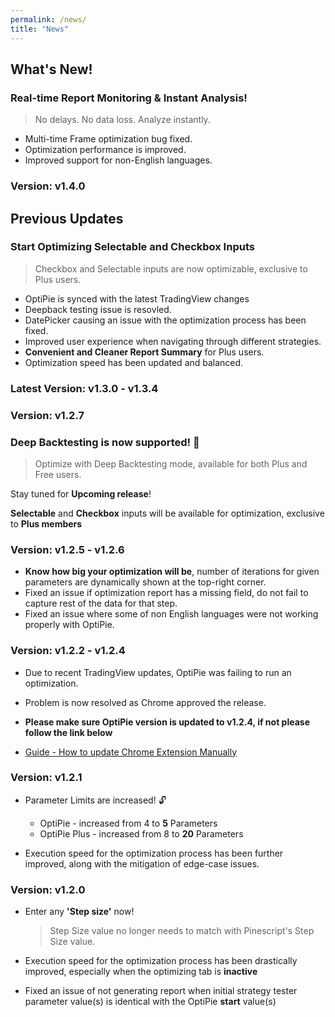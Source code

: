 ```yaml
---
permalink: /news/
title: "News"
---
```


## What's New!
### Real-time Report Monitoring & Instant Analysis!
> No delays. No data loss. Analyze instantly.

- Multi-time Frame optimization bug fixed.
- Optimization performance is improved.
- Improved support for non-English languages.

### Version: v1.4.0

## Previous Updates

### Start Optimizing Selectable and Checkbox Inputs 
> Checkbox and Selectable inputs are now optimizable, exclusive to Plus users.

- OptiPie is synced with the latest TradingView changes
- Deepback testing issue is resovled. 
- DatePicker causing an issue with the optimization process has been fixed.
- Improved user experience when navigating through different strategies.
- **Convenient and Cleaner Report Summary** for Plus users.
- Optimization speed has been updated and balanced.  

### Latest Version: v1.3.0 - v1.3.4

### Version: v1.2.7

### Deep Backtesting is now supported! 📢
> Optimize with Deep Backtesting mode, available for both Plus and Free users.

Stay tuned for **Upcoming release**!

**Selectable** and **Checkbox** inputs will be available for optimization, exclusive to **Plus members**

### Version: v1.2.5 - v1.2.6

- **Know how big your optimization will be**, number of iterations for given parameters are dynamically shown at the top-right corner.
- Fixed an issue if optimization report has a missing field, do not fail to capture rest of the data for that step.
- Fixed an issue where some of non English languages were not working properly with OptiPie.

### Version: v1.2.2 - v1.2.4

- Due to recent TradingView updates, OptiPie was failing to run an optimization.

- Problem is now resolved as Chrome approved the release.

- **Please make sure OptiPie version is updated to v1.2.4, if not please follow the link below**

- [Guide - How to update Chrome Extension Manually](https://help.qlik.com/talend/en-US/api-tester-user-guide/Cloud/updating-chrome-extension)

### Version: v1.2.1

- Parameter Limits are increased! 🔓 
    - OptiPie - increased from 4 to **5** Parameters
    - OptiPie Plus - increased from 8 to **20** Parameters
   
- Execution speed for the optimization process has been further improved, along with the mitigation of edge-case issues.

### Version: v1.2.0

- Enter any **'Step size'** now! 

    > Step Size value no longer needs to match with Pinescript's Step Size value.
   
- Execution speed for the optimization process has been drastically improved, especially when the optimizing tab is **inactive** 
- Fixed an issue of not generating report when initial strategy tester parameter value(s) is identical with the OptiPie **start** value(s)
